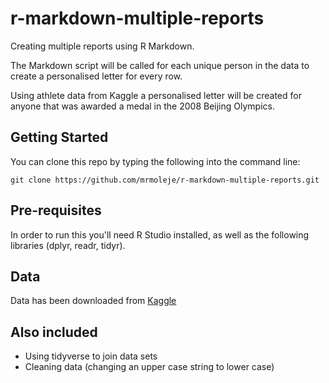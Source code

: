 # r-markdown-multiple-reports
Creating multiple reports using R Markdown. 

The Markdown script will be called for each unique person in the data to create a personalised letter for every row. 

Using athlete data from Kaggle a personalised letter will be created for anyone that was awarded a medal in the 2008 Beijing Olympics.

## Getting Started

You can clone this repo by typing the following into the command line:
```
git clone https://github.com/mrmoleje/r-markdown-multiple-reports.git 
```
## Pre-requisites

In order to run this you'll need R Studio installed, as well as the following libraries (dplyr, readr, tidyr).

## Data

Data has been downloaded from [Kaggle](https://www.kaggle.com/heesoo37/120-years-of-olympic-history-athletes-and-results)

## Also included 

* Using tidyverse to join data sets
* Cleaning data (changing an upper case string to lower case)

